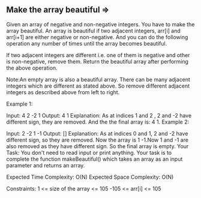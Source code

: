 Make the array beautiful  =>
------------------------



Given an array of negative and non-negative integers. You have to make the array beautiful. An array is beautiful if two adjacent integers, arr[i] and arr[i+1] are either negative or non-negative. And you can do the following operation any number of times until the array becomes beautiful.

If two adjacent integers are different i.e. one of them is negative and other is non-negative, remove them.
Return the beautiful array after performing the above operation.

Note:An empty array is also a beautiful array. There can be many adjacent integers which are different as stated above. So remove different adjacent integers as described above from left to right.

Example 1:

Input: 4 2 -2 1
Output: 4 1
Explanation: As at indices 1 and 2 , 2 and -2 have
different sign, they are removed. And the  the final
array is: 4 1.
Example 2:

Input: 2 -2 1 -1
Output: []
Explanation: As at indices 0 and 1, 2 and -2 have
different sign, so they are removed. Now the array
is 1 -1.Now 1 and -1 are also removed as they have
different sign. So the final array is empty. 
Your Task:
You don't need to read input or print anything. Your task is to complete the function makeBeautiful() which takes an array as an input parameter and returns an array.

Expected Time Complexity: O(N)
Expected Space Complexity: O(N)


Constraints:
1 <= size of the array <= 105
-105 <= arr[i] <= 105
